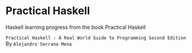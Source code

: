# Practical Haskell

Haskell learning progress from the book Practical Haskell

`Practical Haskell : A Real World Guide to Programming Second Edition`
<br>
By `Alejandro Serrano Mena`
